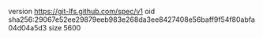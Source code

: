 version https://git-lfs.github.com/spec/v1
oid sha256:29067e52ee29879eeb983e268da3ee8427408e56baff9f54f80abfa04d04a5d3
size 5600
